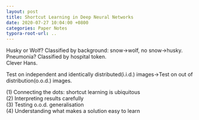 ```yaml
---
layout: post
title: Shortcut Learning in Deep Neural Networks
date: 2020-07-27 10:04:00 +0800
categories: Paper Notes
typora-root-url: ..
---
```


Husky or Wolf? Classified by background: snow->wolf, no snow->husky.  
Pneumonia? Classified by hospital token.  
Clever Hans.

Test on independent and identically distributed(i.i.d.) images->Test on out of distribution(o.o.d.) images.

(1) Connecting the dots: shortcut learning is ubiquitous  
(2) Interpreting results carefully  
(3) Testing o.o.d. generalisation  
(4) Understanding what makes a solution easy to learn